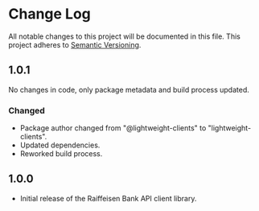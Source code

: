 ﻿# Change Log

All notable changes to this project will be documented in this file.
This project adheres to [Semantic Versioning](http://semver.org/).

## 1.0.1

No changes in code, only package metadata and build process updated.

### Changed

- Package author changed from "@lightweight-clients" to "lightweight-clients".
- Updated dependencies.
- Reworked build process.

## 1.0.0

- Initial release of the Raiffeisen Bank API client library.

